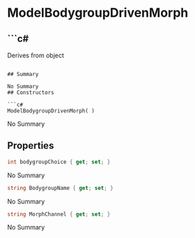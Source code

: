 # ModelBodygroupDrivenMorph

## ```c#
Derives from object
```

## Summary

No Summary
## Constructors

```c#
ModelBodygroupDrivenMorph( ) 
```
No Summary
## Properties

```c#
int bodygroupChoice { get; set; } 
```
No Summary
```c#
string BodygroupName { get; set; } 
```
No Summary
```c#
string MorphChannel { get; set; } 
```
No Summary
